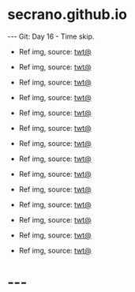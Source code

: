 # secrano.github.io

--- Git: Day 16 - Time skip.

- Ref img, source: [twt@](https://x.com/historyinmemes/status/1806191347159671286)
- Ref img, source: [twt@](https://x.com/GuNeverever/status/1805975792553525684)
- Ref img, source: [twt@](https://x.com/kirawontmiss/status/1806361983744176262)
- Ref img, source: [twt@](https://x.com/keiuzuki/status/1806383970986394022)
- Ref img, source: [twt@](https://x.com/JJKcontents/status/1806208675549241619)
- Ref img, source: [twt@](https://x.com/Shadyind/status/1805677310332527015)

- Ref img, source: [twt@](https://x.com/historyinmemes/status/1806205877604503659)
- Ref img, source: [twt@](https://x.com/tokyotengu/status/1806021937946153167)
- Ref img, source: [twt@](https://x.com/WholesomeOrenji/status/1806400248031350812)
- Ref img, source: [twt@](https://x.com/PunchingCat/status/1806057700993990765)
- Ref img, source: [twt@](https://x.com/milkynoe/status/1806228847437730100)
- Ref img, source: [twt@](https://x.com/milkynoe/status/1806127965966569751)

- Ref img, source: [twt@](https://x.com/neorarty3/status/1806103785351029005)
- Ref img, source: [twt@](https://x.com/latikaish/status/1805869549360910447)

# ---
